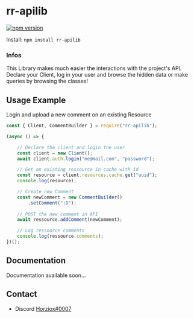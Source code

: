 # rr-apilib

<p>
  <a href="https://www.npmjs.com/package/rr-apilib"><img src="https://img.shields.io/npm/v/rr-apilib.svg?maxAge=3600" alt="npm version" /></a>
</p>

Install: `npm install rr-apilib`

### Infos

This Library makes much easier the interactions with the project's API.
Declare your Client, log in your user and browse the hidden data or make queries by browsing the classes!

## Usage Example

Login and upload a new comment on an existing Resource
```javascript
const { Client, CommentBuilder } = require("rr-apilib");

(async () => {

    // Declare the client and login the user
    const client = new Client();
    await client.auth.login("me@mail.com", "password");

    // Get an existing ressource in cache with id
    const resource = client.resources.cache.get("uuid");
    console.log(resource);

    // Create new Comment
    const newComment = new CommentBuilder()
        .setComment(":D");
    
    // POST the new comment in API
    await ressource.addComment(newComment);

    // Log ressource comments
    console.log(ressource.comments);
})();
```

## Documentation
Documentation available soon...

## Contact
- Discord [Horziox#0007](https://discord.com/users/340212760870649866)